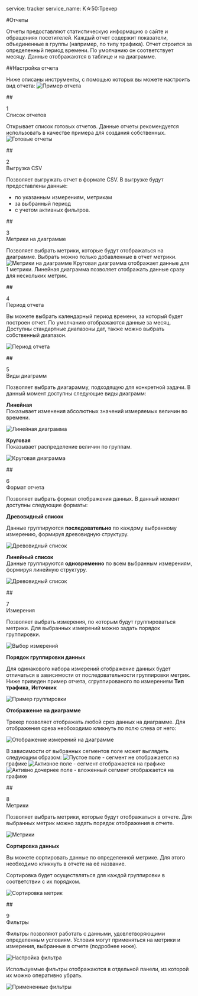 service: tracker
service_name: K☆50:Трекер

#Отчеты

Отчеты предоставляют статистическую информацию о сайте и обращениях посетителей.
Каждый отчет содержит показатели, объединенные в группы (например, по типу трафика). Отчет строится за определенный период времени. По умолчанию он соответствует месяцу. Данные отображаются в таблице и на диаграмме.

##Настройка отчета

Ниже описаны инструменты, с помощью которых вы можете настроить вид отчета:
![Пример отчета](report_1.png)

##<div class="dig">1</div><div class="header">Список отчетов</div>


Открывает список готовых отчетов. Данные отчеты рекомендуется использовать в качестве примера для создания собственных.
![Готовые отчеты](report_11.png)

##<div class="dig">2</div><div class="header">Выгрузка CSV</div>

Позволяет выгружать отчет в формате CSV.
В выгрузке будут предоставлены данные:
- по указанным измерениям, метрикам 
- за выбранный период 
- с учетом активных фильтров.

##<div class="dig">3</div><div class="header">Метрики на диаграмме</div>

Позволяет выбрать метрики, которые будут отображаться на диаграмме. Выбрать можно только добавленные в отчет метрики.  
![Метрики на диаграмме](report_41.png)
Круговая диаграмма отображает данные для 1 метрики. Линейная диаграмма позволяет отображать данные сразу для нескольких метрик.

##<div class="dig">4</div><div class="header">Период отчета</div>

Вы можете выбрать календарный период времени, за который будет построен отчет. По умолчанию отображаются данные за месяц. Доступны стандартные диапазоны дат, также можно выбрать собственный диапазон.

![Период отчета](report_51.png)

##<div class="dig">5</div><div class="header">Виды диаграмм</div>

Позволяет выбрать диагарамму, подходящую для конкретной задачи. В данный момент доступны следующие виды диаграмм:

**Линейная**<br/>
Показывает изменения абсолютных значений измеряемых величин во времени.

![Линейная диаграмма](report_62.png)

**Круговая**<br/>
Показывает распределение величин по группам.

![Круговая диаграмма](report_61.png)

##<div class="dig">6</div><div class="header">Формат отчета</div>

Позволяет выбрать формат отображения данных. В данный момент доступны следующие форматы:

**Древовидный список**<br/>

Данные группируются **последовательно** по каждому выбранному измерению, формируя древовидную структуру.

![Древовидный список](report_601.png)

**Линейный список**<br/>
Данные группируются **одновременно** по всем выбранным измерениям, формируя линейную структуру.

![Древовидный список](report_602.png)

##<div class="dig">7</div><div class="header">Измерения</div>

Позволяет выбрать измерения, по которым будут группироваться метрики. Для выбранных измерений можно задать порядок группировки.

![Выбор измерений](report_71.png)

**Порядок группировки данных**

Для одинакового набора измерений отображение данных будет отличаться в зависимости от последовательности группировки метрик. Ниже приведен пример отчета, сгруппированого по измерениям **Тип трафика**, **Источник**

![Пример группировки](report_72.png)

**Отображение на диаграмме**

Трекер позволяет отображать любой срез данных на диаграмме. Для отображения среза необоходимо кликнуть по полю слева от него:

![Отображение измерений на диаграмме](report_73.png)

В зависимости от выбранных сегментов поле может выглядеть следующим образом:
![Пустое поле](report_76.png) - сегмент не отображается на графике
![Активное поле](report_75.png) - сегмент отображается на графике
![Активно дочернее поле](report_74.png) - вложенный сегмент отображается на графике

##<div class="dig">8</div><div class="header">Метрики</div>

Позволяет выбрать метрики, которые будут отображаться в отчете. Для выбранных метрик можно задать порядок отображения в отчете.

![Метрики](report_81.png)

**Сортировка данных**

Вы можете сортировать данные по определенной метрике. Для этого необходимо кликнуть в отчете на её название.

Сортировка будет осуществляться для каждой группировки в соответствии с их порядком.

![Сортировка метрик](report_82.png)

##<div class="dig">9</div><div class="header">Фильтры</div>

Фильтры позволяют работать с данными, удовлетворяющими определенным условиям.
Условия могут применяться на метрики и измерения, выбранные в отчете (подробнее ниже).

![Настройка фильтра](report_21.png)

Используемые фильтры отображаются в отдельной панели, из которой их можно оперативно убрать.

![Примененные фильтры](report_22.png)